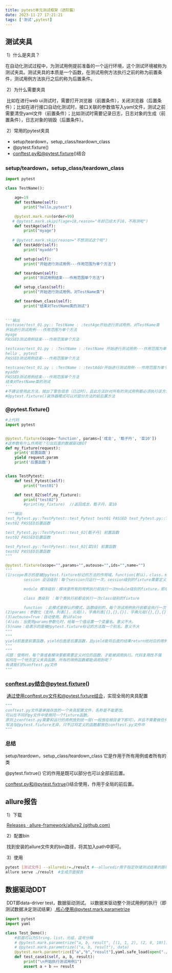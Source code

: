 ```yaml
---
title: pytest单元测试框架（进阶篇）
date: 2023-11-27 17:21:21
tags: ['测试',pytest]
---
```

## 测试夹具

​		1）什么是夹具？

​		在自动化测试过程中，为测试用例提前准备的一个运行环境，这个测试环境被称为测试夹具。测试夹具的本质是一个函数，在测试用例方法执行之前的称为前置条件，测试用例方法执行之后的称为后置条件。

<!-- more -->

​		2）为什么需要夹具

​		比如在进行web ui测试时，需要打开浏览器（前置条件），关闭浏览器（后置条件）；比如在进行接口自动化测试时，接口关联的参数值写入yaml文件，测试之前需要清空yaml文件（前置条件）；比如测试时需要记录日志，日志对象的生成（前置条件），日志对象的销毁（后置条件）。

​		2）常用的pytest夹具

- setup/teardown，setup_class/teardown_class
- @pytest.fixture()
- conftest.py和@pytest.fixture()结合

### setup/teardown，setup_class/teardown_class

```python
import pytest

class TestName():

    age=19
    def testName(self):
        print("hello,pytest")

    @pytest.mark.run(order=99)
   # @pytest.mark.skipif(age>18,reason="年龄已经大于18，不用测啦")
    def testAge(self):
        print("myage")
        
   # @pytest.mark.skip(reason="不想测试这个啦")
    def testAddr(self):
        print("myaddr")

    def setup(self):
        print("开始进行测试用例---作用范围为单个方法")

    def teardown(self):
        print("测试用例结束---作用范围单个方法")

    def setup_class(self):
        print("开始进行测试用例，对TestName类")

    def teardown_class(self):
        print("结束对TestName类的测试")
        
  
'''输出
testcase/test_01.py:: TestName : :testAge开始进行测试用例，对TestName类
开始进行测试用例---作用范围为单个方法
myage
PASSED测试用例结束---作用范围单个方法

testcase/test_01.py : :TestName : :testName 开始进行测试用例---作用范围为单个方法
hello , pytest
PASSED测试用例结束---作用范围单个方法

testcase/test_01.py : :TestName : :testAddr开始进行测试用例---作用范围为单个方法
myaddr
PASSED测试用例结束---作用范围单个方法
结束对TestName类的测试
'''
#不建议使用此方法，抛出了警告信息（已过时），且此方法针对所有的测试用例都必须执行该方法，不能选择一部分执行。
#@pytest.fixture()装饰器模式可以对部分方法的前后置方法
```

### @pytest.fixture()

```python
#上代码
import pytest


@pytest.fixture(scope='function', params=['成龙', '甄子丹', '菜10'])
#这参数有什么作用呢？引出后面的数据驱动DDT
def my_fixture(request):
    print('前置函数')
    yield request.param
    print('后置函数')


class TestPytest:
    def test_Pytest(self):
        print("test01")

    def test_02(self,my_fixture):
        print("test02")
        #print(my_fixture)  //返回成龙，甄子丹，菜10

 """输出
test_Pytest.py::TestPytest::test_Pytest test01 PASSED test_Pytest.py::TestPytest::test_02[成龙] 前置函数
test02 PASSED后置函数

test_Pytest.py::TestPytest::test_02[甄子丹] 前置函数
test02 PASSED后置函数

test_Pytest.py::TestPytest::test_02[菜10] 前置函数
test02 PASSED后置函数
"""
```

```python
@pytest.fixture(scope="",params="",autouse="",ids="",name="")
"""
(1)scope表示的是被@pytest.fixture标记的方法的作用域。function(默认)，class，module，package/session.
		session 会话级别：每个session只运行一次，session级别的fixture需要定义到conftest.py中

		module 模块级别：模块里所有的用例执行前执行一次module级别的fixture，即单个py文件执行一次模块级别

		class 类级别 ：每个类执行前都会执行一次class级别的fixture

		function ：此模式是默认的模式，函数级别的，每个测试用例执行前都会执行一次function级别的fixture
(2)params：参数化（支持，列表[]，元祖()，字典列表[{},{},{}]，字典元祖({},{},{})，循环执行，每次取下一个
(3)autouse=True：自动使用，默认False
(4)ids：当使用params参数化时，给每一个值设置一个变量名。意义不大。
(5)name：给表示的是被@pytest.fixture标记的方法取一个别名。意义不大
"""
"""
yield前面是前置函数，yield后面是后置函数，且yield能将后面的结果return给对应的用例函数
"""
"""
问题：使用时，每个类或者模块里都需要定义对应的函数，才能被调用执行。代码复用性不强
如何在一个地方定义夹具函数，所有的用例函数都能调用到呢？
有请我们的conftest.py文件
"""
```

### conftest.py结合@pytest.fixture()

​		通过使用conftest.py文件和@pytest.fixture结合，实现全局的夹具配置

```py
"""
conftest.py文件是单独存放的一个夹具配置文件，名称是不能更改。
可以在不同的py文件中使用同一个fixture函数。
原则上conftest.py需要和运行的用例放到统一层(一般放在根目录下即可）。并且不需要做任何的imprt导入的操作。
写法与@pytest.fiuture无异，只不过将定义的函数都放在conftest.py文件中
"""
```

### 总结

setup/teardown，setup_class/teardown_class 它是作用于所有用例或者所有的类 

@pytest.fixtrue() 它的作用是既可以部分也可以全部前后置。 

conftest.py和@pytest.fixtrue()结合使用，作用于全局的前后置。

## allure报告

​		1）下载

​		[Releases · allure-framework/allure2 (github.com)](https://github.com/allure-framework/allure2/releases)

​		2）配置bin

​		找到安装的allure文件夹的bin路径，将其加入path中即可。

​		3）使用

```bash
pytest [测试文件] --alluredir=./result #--alluredir用于指定存储测试结果的路径
allure serve ./result  #生成页面报告
```

## 数据驱动DDT

​		DDT即data-driver test，数据驱动测试。 以数据来驱动整个测试用例的执行（即测试数据决定测试结果）,核心使用@pytest.mark.parametrize

```python
import pytest
import yaml

class Test_Demo():
    #前面可以为String，list，元组，逗号分隔
    # @pytest.mark.parametrize("a, b, result", [(1, 1, 2), (2, 8, 10)])
    # @pytest.mark.parametrize(("a, b, result"), data)
    @pytest.mark.parametrize(["a","b","result"],yaml.safe_load(open("./data.yaml")))
    def test_case1(self, a, b, result):
        print("\n开始执行测试用例1")
        assert a + b == result
```







